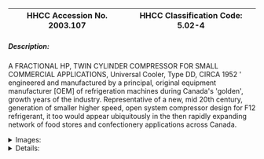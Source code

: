 | **HHCC Accession No. 2003.107** |**HHCC Classification Code:  5.02-4**|
| ----------- | ----------- |
##### Description:
A FRACTIONAL HP, TWIN CYLINDER COMPRESSOR FOR SMALL COMMERCIAL APPLICATIONS, Universal Cooler, Type DD, CIRCA 1952 ' engineered and manufactured by a principal, original equipment manufacturer [OEM] of refrigeration machines during Canada's 'golden', growth years of the industry. Representative of a new, mid 20th century, generation of smaller higher speed, open system compressor design for F12 refrigerant, it too would appear ubiquitously in the then rapidly expanding network of food stores and confectionery applications across Canada.


<details>
	<summary>Images:</summary>
<div class="gallery gallery-wrapper--full" contenteditable="false" data-is-empty="false" data-translation="Add images" data-columns="6">
<figure class="gallery__item"><a href="#DOMAIN_NAME#gallery/5.02-4.jpg" data-size="768x512"><img src="#DOMAIN_NAME#gallery/5.02-4-thumbnail.jpg" alt=""></a></figure>
</div>
</details>


<details>
	<summary>Details:</summary>

##### Group:
5.02 Refrigerating and Air Conditioning Compressors - Commercial

##### Make:
Universal Cooler

##### Manufacturer:
Universal Cooler, Brantford Ontario

##### Model:
DD

##### Serial No.:


##### Size:
10x11x12'h

##### Weight:
40 lbs

##### Circa:
1952

##### Rating:
Exhibit, education, and research quality, illustrating the engineering and production of an original equipment manufacturer [OEM] of refrigeration machines during Canada's 'golden', growth years of the industry in the 1950's and 60's

##### Patent Date/Number:


##### Provenance:
From York County (York Region) Ontario, once a rich agricultural hinterlands, attracting early settlement in the last years of the 18th century. Located on the north slopes of the Oak Ridges Moraine, within 20 miles of Toronto, the County would also attract early ex-urban development, to be come a wealthy market place for the emerging household and consumer technologies of the early and mid 20th century. 

This artifact was discovered in the 1950's in the used stock of T. H. Oliver, Refrigeration and Electric Sales and Service, Aurora, Ontario, an early worker in the field of agricultural, industrial and consumer technology.

##### Type and Design:


##### Construction:


##### Material:


##### Special Features:


##### Accessories:


##### Capacities:


##### Performance Characteristics:


##### Operation:


##### Control and Regulation:


##### Targeted Market Segment:


##### Consumer Acceptance:


##### Merchandising:


##### Market Price:


##### Technological Significance:


##### Industrial Significance:


##### Socio-economic Significance:


##### Socio-cultural Significance:


##### Donor:
G. Leslie Oliver, The T. H. Oliver HVACR Collection

##### HHCC Storage Location:


##### Tracking:


##### Bibliographic References:


##### Notes:


##### Related Reports:

</details>

